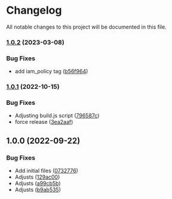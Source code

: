# Changelog

All notable changes to this project will be documented in this file.

### [1.0.2](https://github.com/ganexcloud/terraform-aws-cloudfront-auth/compare/v1.0.1...v1.0.2) (2023-03-08)


### Bug Fixes

* add iam_policy tag ([b56f964](https://github.com/ganexcloud/terraform-aws-cloudfront-auth/commit/b56f96489baccfb9d14c9e883413177593ba7afd))

### [1.0.1](https://github.com/ganexcloud/terraform-aws-cloudfront-auth/compare/v1.0.0...v1.0.1) (2022-10-15)


### Bug Fixes

* Adjusting build.js script ([796587c](https://github.com/ganexcloud/terraform-aws-cloudfront-auth/commit/796587cd72ef1b4c538a0842b888fbeb11259843))
* force release ([3ea2aaf](https://github.com/ganexcloud/terraform-aws-cloudfront-auth/commit/3ea2aaf3aadf9091ae5584f0249c743aee132f80))

## 1.0.0 (2022-09-22)


### Bug Fixes

* Add initial files ([0732776](https://github.com/ganexcloud/terraform-aws-cloudfront-auth/commit/07327766688fe6c0cb1b5407e2b4a85acc719a81))
* Adjusts ([129ac00](https://github.com/ganexcloud/terraform-aws-cloudfront-auth/commit/129ac006f2dc8b03a8229b5cdd6eee660928d269))
* Adjusts ([a99cb5b](https://github.com/ganexcloud/terraform-aws-cloudfront-auth/commit/a99cb5b8d0d6f9efbf7de0378eeab1c72b967174))
* Adjusts ([b9ab535](https://github.com/ganexcloud/terraform-aws-cloudfront-auth/commit/b9ab535d98ef81f1f22d6aaee1b81b5beaa06749))
